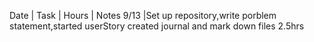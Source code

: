 Date | Task | Hours | Notes
9/13 |Set up repository,write porblem statement,started userStory created journal and mark down files 2.5hrs 
